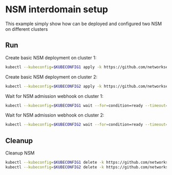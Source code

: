 # NSM interdomain setup


This example simply show how can be deployed and configured two NSM on different clusters

## Run

Create basic NSM deployment on cluster 1:

```bash
kubectl --kubeconfig=$KUBECONFIG1 apply -k https://github.com/networkservicemesh/deployments-k8s/examples/interdomain/nsm/cluster1?ref=462b79a27e4ac19fd99a12acf62a8f3d2c4b0bf9
```

Create basic NSM deployment on cluster 2:

```bash
kubectl --kubeconfig=$KUBECONFIG2 apply -k https://github.com/networkservicemesh/deployments-k8s/examples/interdomain/nsm/cluster2?ref=462b79a27e4ac19fd99a12acf62a8f3d2c4b0bf9
```

Wait for NSM admission webhook on cluster 1:

```bash
kubectl --kubeconfig=$KUBECONFIG1 wait --for=condition=ready --timeout=1m pod -n nsm-system -l app=admission-webhook-k8s
```

Wait for NSM admission webhook on cluster 2:

```bash
kubectl --kubeconfig=$KUBECONFIG2 wait --for=condition=ready --timeout=1m pod -n nsm-system -l app=admission-webhook-k8s
```

## Cleanup

Cleanup NSM
```bash
kubectl --kubeconfig=$KUBECONFIG1 delete -k https://github.com/networkservicemesh/deployments-k8s/examples/interdomain/nsm/cluster1?ref=462b79a27e4ac19fd99a12acf62a8f3d2c4b0bf9
kubectl --kubeconfig=$KUBECONFIG2 delete -k https://github.com/networkservicemesh/deployments-k8s/examples/interdomain/nsm/cluster2?ref=462b79a27e4ac19fd99a12acf62a8f3d2c4b0bf9
```
